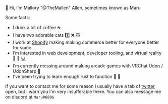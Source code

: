 👋 Hi, I’m Mallory "@TheMallen" Allen, sometimes known as Maru

Some facts:
- I drink a lot of coffee :coffee:
- I have two adorable cats :two: :x: :cat:
- I work at [Shopify](https://github.com/shopify) making making commerce better for everyone better for some
- I’m interested in web development, developer tooling, and virtual reality 👀  :robot: :computer:
- I’m currently messing around making arcade games with VRChat Udon / UdonSharp 🌱 
- I've been trying to learn enough rust to function :book: :crab:

If you want to contact me for some reason I usually have a tab of [twitter](https://twitter.com/the_mallen) open, but I warn you I'm very insufferable there. You can also message me on discord at `Maru#6806`

<!---
TheMallen/TheMallen is a ✨ special ✨ repository because its `README.md` (this file) appears on your GitHub profile.
You can click the Preview link to take a look at your changes.
--->
